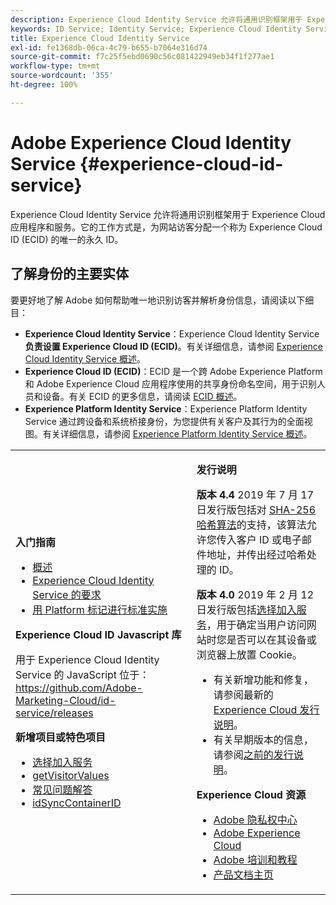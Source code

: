 ```yaml
---
description: Experience Cloud Identity Service 允许将通用识别框架用于 Experience Cloud 应用程序和服务。它的工作方式是，为网站访客分配一个称为 Experience Cloud ID (ECID) 的唯一的永久 ID。
keywords: ID Service; Identity Service; Experience Cloud Identity Service
title: Experience Cloud Identity Service
exl-id: fe1368db-06ca-4c79-b655-b7064e316d74
source-git-commit: f7c25f5ebd0690c56c081422949eb34f1f277ae1
workflow-type: tm+mt
source-wordcount: '355'
ht-degree: 100%

---
```


# Adobe Experience Cloud Identity Service {#experience-cloud-id-service}

Experience Cloud Identity Service 允许将通用识别框架用于 Experience Cloud 应用程序和服务。它的工作方式是，为网站访客分配一个称为 Experience Cloud ID (ECID) 的唯一的永久 ID。

## 了解身份的主要实体

要更好地了解 Adobe 如何帮助唯一地识别访客并解析身份信息，请阅读以下细目：

* **Experience Cloud Identity Service**：Experience Cloud Identity Service **负责设置 Experience Cloud ID (ECID)**。有关详细信息，请参阅 [Experience Cloud Identity Service 概述](./introduction/overview.md)。
* **Experience Cloud ID (ECID)**：ECID 是一个跨 Adobe Experience Platform 和 Adobe Experience Cloud 应用程序使用的共享身份命名空间，用于识别人员和设备。有关 ECID 的更多信息，请阅读 [ECID 概述](https://experienceleague.adobe.com/docs/experience-platform/identity/ecid.html?lang=zh-Hans)。
* **Experience Platform Identity Service**：Experience Platform Identity Service 通过跨设备和系统桥接身份，为您提供有关客户及其行为的全面视图。有关详细信息，请参阅 [Experience Platform Identity Service 概述](https://experienceleague.adobe.com/docs/experience-platform/sources/home.html?lang=zh-Hans)。

<!-- The Adobe Experience Cloud Identity Service provides a universal, persistent ID that identifies your visitors across all the solutions in the Experience Cloud. It can replace ID generation code for Experience Cloud solutions and services. -->

<table id="table_5E612F746A704FE095B809A013EE977F" class="simpletable"> 
 <tbody> 
  <tr> 
   <td colname="col1"> <p> <b>入门指南</b> </p> <p> 
     <ul id="ul_D5EC6A54A03F4AB595B588116A7C1296"> 
      <li id="li_845F6DE25A1241439BCDCBC00459D7EB"> <a href="introduction/overview.md" format="dita" scope="local"> 概述 </a> </li> 
      <li id="li_47F399E1D4AF4F08BD647DF01A423BA7"> <a href="reference/requirements.md" format="dita" scope="local"> Experience Cloud Identity Service 的要求 </a> </li> 
      <li id="li_CBEEE79B45644F28A52B58DDF23DAD4F"> <a href="https://experienceleague.adobe.com/docs/experience-platform/tags/home.html?lang=zh-Hans" format="html" scope="external">用 Platform 标记进行标准实施</a> </li> 
     </ul> </p> <p><b>Experience Cloud ID Javascript 库</b> </p> <p>用于 Experience Cloud Identity Service 的 JavaScript 位于：<a href="https://github.com/Adobe-Marketing-Cloud/id-service/releases" format="https" scope="external">https://github.com/Adobe-Marketing-Cloud/id-service/releases</a> </p> <p> <b>新增项目或特色项目</b> </p> <p> 
     <ul id="ul_B0A25B6827734D55BB1E20D12334AC21"> 
      <li id="li_A66924F4948F4A5ABA545A89A28A6F6A"><a href="implementation-guides/opt-in-service/optin-overview.md#concept-f9b5db0d27a245fbadd3e19162319360" format="dita" scope="local"> 选择加入服务</a> </li> 
      <li id="li_92D49CB788AD478EA74BCF5328CB9A14"> <a href="library/get-set/getvisitorvalues.md#reference-b8c9e17c170c4291829a792df46ce279" format="dita" scope="local"> getVisitorValues </a> </li> 
      <li id="li_9E512C6DD15C46C3ABD06ACD60D97E4A"> <a href="faq-intro/faq-intro.md" format="dita" scope="local"> 常见问题解答 </a> </li> 
      <li id="li_7744A4898EA542B9BF009D2066810050"> <a href="library/function-vars/idsyncontainerid.md#reference-5cfbed2240fa4def90f535f017a36015" format="dita" scope="local"> idSyncContainerID </a> </li> 
     </ul> </p> 
     <!-- 
     <p> <b>Announcements:</b> </p> 
     <p> <p>Important:  ID service support for Internet Explorer 6, 7, and 8 is deprecated and will be discontinued in a future release. </p> </p> 
     --> </td> 
   <td colname="col2"> <p> <b>发行说明</b> </p> <p><b>版本 4.4</b> 2019 年 7 月 17 日发行版包括对 <a href="reference/hashing-support.md" format="dita" scope="local">SHA-256 哈希算法</a>的支持，该算法允许您传入客户 ID 或电子邮件地址，并传出经过哈希处理的 ID。</p><p><b>版本 4.0</b> 2019 年 2 月 12 日发行版包括<a href="implementation-guides/opt-in-service/optin-overview.md#concept-f9b5db0d27a245fbadd3e19162319360" format="dita" scope="local">选择加入服务</a>，用于确定当用户访问网站时您是否可以在其设备或浏览器上放置 Cookie。 </p> <p> 
     <ul id="ul_4F06F170F214492780C7D25A069F799F"> 
      <li id="li_45A7CD556FE44F4DAB035C736A058F36"> 有关新增功能和修复，请参阅最新的 <a href="https://experienceleague.adobe.com/docs/release-notes/experience-cloud/current.html?lang=zh-Hans" format="https" scope="external">Experience Cloud 发行说明</a>。 </li> 
      <li id="li_10CC4FBFEFC947CA9AD15F52D9715257">有关早期版本的信息，请参阅<a href="https://experienceleague.adobe.com/docs/release-notes/experience-cloud/current.html?lang=zh-Hans" format="html" scope="external">之前的发行说明</a>。 </li> 
     </ul> </p> <p> <b>Experience Cloud 资源</b> </p> <p> 
     <ul id="ul_E30EC96BDC624B5591F0470D430B7F41"> 
      <li id="li_F3A5CCFAE0F247CEB41A03CA8E03106B"> <a href="http://www.adobe.com/cn/privacy.html" format="http" scope="external"> Adobe 隐私权中心</a> </li> 
      <li id="li_A54C1EB170EA4B8FA6A81B90AB0C39DD"> <a href="https://experienceleague.adobe.com/docs/home.html?lang=zh-Hans" scope="external" format="http"> Adobe Experience Cloud</a> </li> 
      <li id="li_1938F7044F544481A6CC0F45CC22B80A"> <a href="http://helpx.adobe.com/cn/learning.html?promoid=KAUDK" scope="external" format="http"> Adobe 培训和教程</a> </li> 
      <li id="li_C71459E0D1464C05B8B9387C43541F17"> <a href="https://helpx.adobe.com/cn/support/experience-cloud.html" scope="external" format="https"> 产品文档主页</a> </li> 
     </ul> </p> </td> 
  </tr> 
 </tbody> 
</table>
